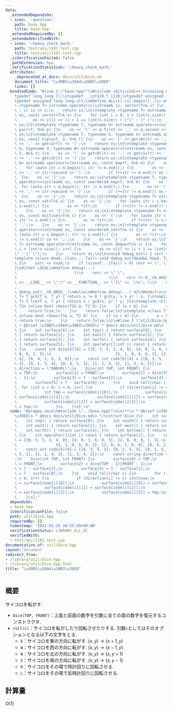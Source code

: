 ```yaml
---
data:
  _extendedDependsOn:
  - icon: ':question:'
    path: base.hpp
    title: base.hpp
  _extendedRequiredBy: []
  _extendedVerifiedWith:
  - icon: ':heavy_check_mark:'
    path: test/aoj/1181.test.cpp
    title: test/aoj/1181.test.cpp
  _isVerificationFailed: false
  _pathExtension: hpp
  _verificationStatusIcon: ':heavy_check_mark:'
  attributes:
    _deprecated_at_docs: docs/util/Dice.md
    document_title: "\u30B5\u30A4\u30B3\u30ED"
    links: []
  bundledCode: "#line 2 \"base.hpp\"\n#include <bits/stdc++.h>\nusing namespace std;\n\
    typedef long long ll;\ntypedef __int128_t i128;\ntypedef unsigned int uint;\n\
    typedef unsigned long long ull;\n#define ALL(x) (x).begin(), (x).end()\n\ntemplate\
    \ <typename T> istream& operator>>(istream& is, vector<T>& v) {\n    for (T& x\
    \ : v) is >> x;\n    return is;\n}\ntemplate <typename T> ostream& operator<<(ostream&\
    \ os, const vector<T>& v) {\n    for (int i = 0; i < (int)v.size(); i++) {\n \
    \       os << v[i] << (i + 1 == (int)v.size() ? \"\" : \" \");\n    }\n    return\
    \ os;\n}\ntemplate <typename T, typename U> ostream& operator<<(ostream& os, const\
    \ pair<T, U>& p) {\n    os << '(' << p.first << ',' << p.second << ')';\n    return\
    \ os;\n}\ntemplate <typename T, typename U, typename V> ostream& operator<<(ostream&\
    \ os, const tuple<T, U, V>& t) {\n    os << '(' << get<0>(t) << ',' << get<1>(t)\
    \ << ',' << get<2>(t) << ')';\n    return os;\n}\ntemplate <typename T, typename\
    \ U, typename V, typename W> ostream& operator<<(ostream& os, const tuple<T, U,\
    \ V, W>& t) {\n    os << '(' << get<0>(t) << ',' << get<1>(t) << ',' << get<2>(t)\
    \ << ',' << get<3>(t) << ')';\n    return os;\n}\ntemplate <typename T, typename\
    \ U> ostream& operator<<(ostream& os, const map<T, U>& m) {\n    os << '{';\n\
    \    for (auto itr = m.begin(); itr != m.end();) {\n        os << '(' << itr->first\
    \ << ',' << itr->second << ')';\n        if (++itr != m.end()) os << ',';\n  \
    \  }\n    os << '}';\n    return os;\n}\ntemplate <typename T, typename U> ostream&\
    \ operator<<(ostream& os, const unordered_map<T, U>& m) {\n    os << '{';\n  \
    \  for (auto itr = m.begin(); itr != m.end();) {\n        os << '(' << itr->first\
    \ << ',' << itr->second << ')';\n        if (++itr != m.end()) os << ',';\n  \
    \  }\n    os << '}';\n    return os;\n}\ntemplate <typename T> ostream& operator<<(ostream&\
    \ os, const set<T>& s) {\n    os << '{';\n    for (auto itr = s.begin(); itr !=\
    \ s.end();) {\n        os << *itr;\n        if (++itr != s.end()) os << ',';\n\
    \    }\n    os << '}';\n    return os;\n}\ntemplate <typename T> ostream& operator<<(ostream&\
    \ os, const multiset<T>& s) {\n    os << '{';\n    for (auto itr = s.begin();\
    \ itr != s.end();) {\n        os << *itr;\n        if (++itr != s.end()) os <<\
    \ ',';\n    }\n    os << '}';\n    return os;\n}\ntemplate <typename T> ostream&\
    \ operator<<(ostream& os, const unordered_set<T>& s) {\n    os << '{';\n    for\
    \ (auto itr = s.begin(); itr != s.end();) {\n        os << *itr;\n        if (++itr\
    \ != s.end()) os << ',';\n    }\n    os << '}';\n    return os;\n}\ntemplate <typename\
    \ T> ostream& operator<<(ostream& os, const deque<T>& v) {\n    for (int i = 0;\
    \ i < (int)v.size(); i++) {\n        os << v[i] << (i + 1 == (int)v.size() ? \"\
    \" : \" \");\n    }\n    return os;\n}\n\nvoid debug_out() { cerr << '\\n'; }\n\
    template <class Head, class... Tail> void debug_out(Head&& head, Tail&&... tail)\
    \ {\n    cerr << head;\n    if (sizeof...(Tail) > 0) cerr << \", \";\n    debug_out(move(tail)...);\n\
    }\n#ifdef LOCAL\n#define debug(...)                                          \
    \                         \\\n    cerr << \" \";                             \
    \                                        \\\n    cerr << #__VA_ARGS__ << \" :[\"\
    \ << __LINE__ << \":\" << __FUNCTION__ << \"]\" << '\\n'; \\\n    cerr << \" \"\
    ;                                                                     \\\n   \
    \ debug_out(__VA_ARGS__)\n#else\n#define debug(...) 42\n#endif\n\ntemplate <typename\
    \ T> T gcd(T x, T y) { return y != 0 ? gcd(y, x % y) : x; }\ntemplate <typename\
    \ T> T lcm(T x, T y) { return x / gcd(x, y) * y; }\n\ntemplate <class T1, class\
    \ T2> inline bool chmin(T1& a, T2 b) {\n    if (a > b) {\n        a = b;\n   \
    \     return true;\n    }\n    return false;\n}\ntemplate <class T1, class T2>\
    \ inline bool chmax(T1& a, T2 b) {\n    if (a < b) {\n        a = b;\n       \
    \ return true;\n    }\n    return false;\n}\n#line 3 \"util/Dice.hpp\"\n\n/**\n\
    \ * @brief \u30B5\u30A4\u30B3\u30ED\n * @docs docs/util/Dice.md\n */\nstruct Dice\
    \ {\n    int surface[6];\n    int top() { return surface[0]; }\n    int south()\
    \ { return surface[1]; }\n    int east() { return surface[2]; }\n    int west()\
    \ { return surface[3]; }\n    int north() { return surface[4]; }\n    int bottom()\
    \ { return surface[5]; }\n    int operator[](int i) const { return surface[i];\
    \ }\n    const int dice[6][6] = {{0, 3, 5, 2, 4, 0}, {4, 0, 1, 6, 0, 3}, {2, 6,\
    \ 0, 0, 1, 5},\n                            {5, 1, 0, 0, 6, 2}, {3, 0, 6, 1, 0,\
    \ 4}, {0, 4, 2, 5, 3, 0}};\n    const int code[6][4] = {{0, 3, 5, 2}, {0, 2, 5,\
    \ 3}, {0, 1, 5, 4}, {0, 4, 5, 1}, {1, 2, 4, 3}, {1, 3, 4, 2}};\n    const string\
    \ direction = \"EWNSRL\";\n    Dice(int TOP, int FRONT) {\n        surface[0]\
    \ = TOP;\n        surface[1] = FRONT;\n        surface[2] = dice[TOP - 1][FRONT\
    \ - 1];\n        surface[3] = 7 - surface[2];\n        surface[4] = 7 - surface[1];\n\
    \        surface[5] = 7 - surface[0];\n    }\n    void roll(char c) {\n      \
    \  for (int i = 0; i < 6; i++) {\n            if (direction[i] != c) continue;\n\
    \            int tmp = surface[code[i][0]];\n            surface[code[i][0]] =\
    \ surface[code[i][1]];\n            surface[code[i][1]] = surface[code[i][2]];\n\
    \            surface[code[i][2]] = surface[code[i][3]];\n            surface[code[i][3]]\
    \ = tmp;\n        }\n    }\n};\n"
  code: "#pragma once\n#include \"../base.hpp\"\n\n/**\n * @brief \u30B5\u30A4\u30B3\
    \u30ED\n * @docs docs/util/Dice.md\n */\nstruct Dice {\n    int surface[6];\n\
    \    int top() { return surface[0]; }\n    int south() { return surface[1]; }\n\
    \    int east() { return surface[2]; }\n    int west() { return surface[3]; }\n\
    \    int north() { return surface[4]; }\n    int bottom() { return surface[5];\
    \ }\n    int operator[](int i) const { return surface[i]; }\n    const int dice[6][6]\
    \ = {{0, 3, 5, 2, 4, 0}, {4, 0, 1, 6, 0, 3}, {2, 6, 0, 0, 1, 5},\n           \
    \                 {5, 1, 0, 0, 6, 2}, {3, 0, 6, 1, 0, 4}, {0, 4, 2, 5, 3, 0}};\n\
    \    const int code[6][4] = {{0, 3, 5, 2}, {0, 2, 5, 3}, {0, 1, 5, 4}, {0, 4,\
    \ 5, 1}, {1, 2, 4, 3}, {1, 3, 4, 2}};\n    const string direction = \"EWNSRL\"\
    ;\n    Dice(int TOP, int FRONT) {\n        surface[0] = TOP;\n        surface[1]\
    \ = FRONT;\n        surface[2] = dice[TOP - 1][FRONT - 1];\n        surface[3]\
    \ = 7 - surface[2];\n        surface[4] = 7 - surface[1];\n        surface[5]\
    \ = 7 - surface[0];\n    }\n    void roll(char c) {\n        for (int i = 0; i\
    \ < 6; i++) {\n            if (direction[i] != c) continue;\n            int tmp\
    \ = surface[code[i][0]];\n            surface[code[i][0]] = surface[code[i][1]];\n\
    \            surface[code[i][1]] = surface[code[i][2]];\n            surface[code[i][2]]\
    \ = surface[code[i][3]];\n            surface[code[i][3]] = tmp;\n        }\n\
    \    }\n};"
  dependsOn:
  - base.hpp
  isVerificationFile: false
  path: util/Dice.hpp
  requiredBy: []
  timestamp: '2021-01-20 20:25:59+09:00'
  verificationStatus: LIBRARY_ALL_AC
  verifiedWith:
  - test/aoj/1181.test.cpp
documentation_of: util/Dice.hpp
layout: document
redirect_from:
- /library/util/Dice.hpp
- /library/util/Dice.hpp.html
title: "\u30B5\u30A4\u30B3\u30ED"
---
```

## 概要
サイコロを転がす.

- `Dice(TOP, FRONT)`：上面と前面の数字を引数に全ての面の数字を復元するコンストラクタ.
- `roll(c)`：サイコロを転がしたり回転させたりする. 引数`c`としてはそのオプションとなる以下の文字をとる.
    - `E`：サイコロを東の方向に転がす. $(x,y)\rightarrow (x+1,y)$
    - `W`：サイコロを西の方向に転がす. $(x,y)\rightarrow (x-1,y)$
    - `N`：サイコロを北の方向に転がす. $(x,y)\rightarrow (x,y+1)$
    - `S`：サイコロを南の方向に転がす. $(x,y)\rightarrow (x,y-1)$
    - `R`：サイコロをその場で時計回りに回転させる.
    - `L`：サイコロをその場で反時計回りに回転させる.

## 計算量
$O(1)$